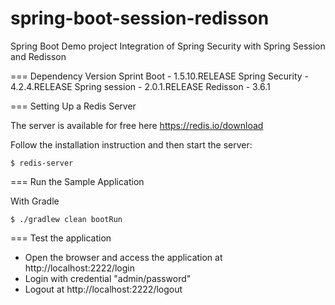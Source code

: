 # spring-boot-session-redisson
Spring Boot Demo project Integration of Spring Security with Spring Session and Redisson

=== Dependency Version
Sprint Boot - 1.5.10.RELEASE
Spring Security - 4.2.4.RELEASE
Spring session - 2.0.1.RELEASE
Redisson - 3.6.1

=== Setting Up a Redis Server

The server is available for free here https://redis.io/download

Follow the installation instruction and then start the server:

```shell
$ redis-server
```

=== Run the Sample Application

With Gradle
```shell
$ ./gradlew clean bootRun
```

=== Test the application

- Open the browser and access the application at http://localhost:2222/login
- Login with credential "admin/password"
- Logout at http://localhost:2222/logout

